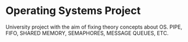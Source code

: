 # Operating Systems Project

University project with the aim of fixing theory concepts about OS.
PIPE, FIFO, SHARED MEMORY, SEMAPHORES, MESSAGE QUEUES, ETC.
